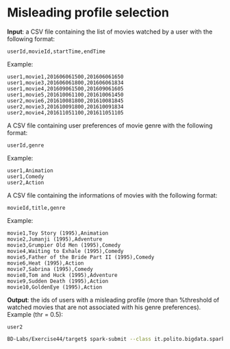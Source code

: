 # Misleading profile selection

**Input**: a CSV file containing the list of movies watched by a user with the following format:

    userId,movieId,startTime,endTime

Example:

    user1,movie1,201606061500,201606061650
    user1,movie3,201606061800,201606061834
    user1,movie4,201609061500,201609061605
    user1,movie5,201610061100,201610061450
    user2,movie6,201610081800,201610081845
    user2,movie3,201610091800,201610091834
    user2,movie4,201611051100,201611051105

A CSV file containing user preferences of movie genre with the following format:

    userId,genre

Example:

    user1,Animation
    user1,Comedy
    user2,Action

A CSV file containing the informations of movies with the following format:

    movieId,title,genre

Example:

    movie1,Toy Story (1995),Animation
    movie2,Jumanji (1995),Adventure
    movie3,Grumpier Old Men (1995),Comedy
    movie4,Waiting to Exhale (1995),Comedy
    movie5,Father of the Bride Part II (1995),Comedy
    movie6,Heat (1995),Action
    movie7,Sabrina (1995),Comedy
    movie8,Tom and Huck (1995),Adventure
    movie9,Sudden Death (1995),Action
    movie10,GoldenEye (1995),Action

**Output**: the ids of users with a misleading profile (more than %threshold of watched movies that are not associated with his genre preferences). Example (thr = 0.5):

    user2

```sh
BD-Labs/Exercise44/target$ spark-submit --class it.polito.bigdata.spark.SparkDriver --deploy-mode client --master local Exercise44-1.jar ./in/input.txt ./in/preferences.txt ./in/movies.txt ./out/ 0.5
```
